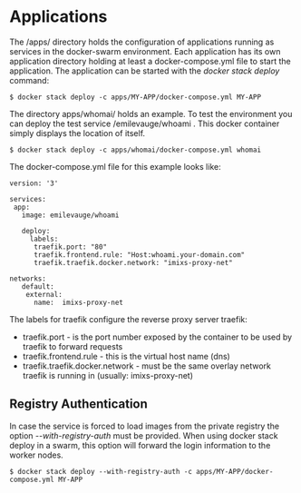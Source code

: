 # Applications

The /apps/ directory holds the configuration of applications running as services in the docker-swarm environment.
Each application has its own application directory holding at least a docker-compose.yml file to start the application.
The application can be started with the _docker stack deploy_ command:


	$ docker stack deploy -c apps/MY-APP/docker-compose.yml MY-APP

The directory apps/whomai/ holds an example. To test the environment you can deploy the test service /emilevauge/whoami . This docker container simply displays the location of itself.

	$ docker stack deploy -c apps/whomai/docker-compose.yml whomai


The docker-compose.yml file for this example looks like:

	version: '3'
	
	services:
	 app:
	   image: emilevauge/whoami
	   
	   deploy:
	     labels:
	      traefik.port: "80"
	      traefik.frontend.rule: "Host:whoami.your-domain.com"
	      traefik.traefik.docker.network: "imixs-proxy-net"
	   
	networks:
	   default:
	    external:
	      name:  imixs-proxy-net    

The labels for traefik configure the reverse proxy server traefik:

* traefik.port - is the port number exposed by the container to be used by traefik to forward requests
* traefik.frontend.rule - this is the virtual host name (dns)
* traefik.traefik.docker.network - must be the same overlay network traefik is running in (usually:  imixs-proxy-net)


## Registry Authentication

In case the service is forced to load images from the private registry the option _--with-registry-auth_ must be provided.
When using docker stack deploy in a swarm, this option will forward the login information to the worker  nodes. 

	$ docker stack deploy --with-registry-auth -c apps/MY-APP/docker-compose.yml MY-APP